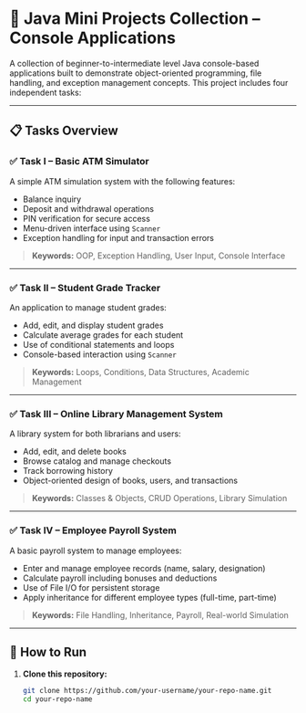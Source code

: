# 🧠 Java Mini Projects Collection – Console Applications

A collection of beginner-to-intermediate level Java console-based applications built to demonstrate object-oriented programming, file handling, and exception management concepts. This project includes four independent tasks:

---

## 📋 Tasks Overview

### ✅ Task I – Basic ATM Simulator
A simple ATM simulation system with the following features:
- Balance inquiry
- Deposit and withdrawal operations
- PIN verification for secure access
- Menu-driven interface using `Scanner`
- Exception handling for input and transaction errors

> **Keywords:** OOP, Exception Handling, User Input, Console Interface

---

### ✅ Task II – Student Grade Tracker
An application to manage student grades:
- Add, edit, and display student grades
- Calculate average grades for each student
- Use of conditional statements and loops
- Console-based interaction using `Scanner`

> **Keywords:** Loops, Conditions, Data Structures, Academic Management

---

### ✅ Task III – Online Library Management System
A library system for both librarians and users:
- Add, edit, and delete books
- Browse catalog and manage checkouts
- Track borrowing history
- Object-oriented design of books, users, and transactions

> **Keywords:** Classes & Objects, CRUD Operations, Library Simulation

---

### ✅ Task IV – Employee Payroll System
A basic payroll system to manage employees:
- Enter and manage employee records (name, salary, designation)
- Calculate payroll including bonuses and deductions
- Use of File I/O for persistent storage
- Apply inheritance for different employee types (full-time, part-time)

> **Keywords:** File Handling, Inheritance, Payroll, Real-world Simulation

---

## 🚀 How to Run

1. **Clone this repository:**
   ```bash
   git clone https://github.com/your-username/your-repo-name.git
   cd your-repo-name
